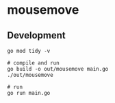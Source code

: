 # mousemove

## Development

```
go mod tidy -v

# compile and run
go build -o out/mousemove main.go
./out/mousemove

# run
go run main.go
```
